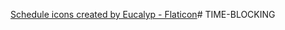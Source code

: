 <a href="https://www.flaticon.com/free-icons/schedule" title="schedule icons">Schedule icons created by Eucalyp - Flaticon</a># TIME-BLOCKING
